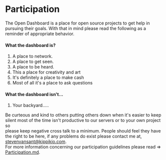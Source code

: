# Participation  
The Open Dashboard is a place for open source projects to get help in pursuing their goals. With that in mind please read the following as a reminder of appropriate behavior.

#### What the dashboard is?  
1. A place to network.  
2. A place to get seen.  
3. A place to be heard.  
4. This a place for creativity and art  
5. It's definitely a place to make cash  
6. Most of all it's a place to ask questions  

#### What the dashboard isn't...  
1. Your backyard.....  

Be curteous and kind to others putting others down when it's easier to keep silent most of the time isn't productive to our servers or to your own project so  
please keep negative cross talk to a minimum. People should feel they have the right to be here, if any problems do exist please contact me at, stevenvansant@kippikio.com.  
For more information concerning our participation guidelines please read => [Participation.md](https://github.com/KipOmaha/Open-Dashboard/participation.md).  